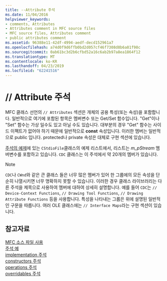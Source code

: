 ```yaml
---
title: --Attribute 주석
ms.date: 11/04/2016
helpviewer_keywords:
- comments, Attributes
- Attributes comment in MFC source files
- MFC source files, Attributes comment
- public attributes comment
ms.assetid: 96388e11-42df-4994-aedf-decd152961a7
ms.openlocfilehash: a74d0f9d6ffb0bd2d057cf46f7308d8b6a81f98c
ms.sourcegitcommit: 0ab61bc3d2b6cfbd52a16c6ab2b97a8ea1864f12
ms.translationtype: MT
ms.contentlocale: ko-KR
ms.lasthandoff: 04/23/2019
ms.locfileid: "62241516"
---
```

# <a name="-attributes-comment"></a>// Attribute 주석

MFC 클래스 선언의 `// Attributes` 섹션은 개체의 공용 특성(또는 속성)을 포함합니다. 일반적으로 여기에 포함된 항목은 멤버변수 또는 Get/Set 함수입니다. "Get"이나 "Set" 함수는 가상 일수도 있고 아닐 수도 있습니다. 대부분의 경우 "Get" 함수는 사이드 이펙트가 없어야 하기 때문에 일반적으로 **const** 속성입니다. 이러한 멤버는 일반적으로 public 입니다. protected나 private 속성은 대체로 구현 섹션에 있습니다.


[주석의 예제](../mfc/an-example-of-the-comments.md)에 있는 `CStdioFile`클래스의 예제 리스트에서, 리스트는 *m_pStream* 멤버변수를 포함하고 있습니다. `CDC` 클래스는 이 주석에서 약 20개의 멤버가 있습니다.

> [!NOTE]
>  `CDC`나 `CWnd`와 같은 큰 클래스 들은 너무 많은 멤버가 있어 한 그룹에의 모든 속성을 단순히 나열시키면 너무 명확하지 못할 수 있습니다. 이러한 경우 클래스 라이브러리는 다른 주석을 제목으로 사용하여 멤버에 대하여 상세히 설명합니다. 예를 들어 `CDC`는 `// Device-Context Functions`, `// Drawing Tool Functions`, `// Drawing Attribute Functions` 등을 사용합니다. 특성을 나타내는 그룹은 위에 설명된 일반적인 구문을 따릅니다. 여러 OLE 클래스에는 `// Interface Maps`라는 구현 섹션이 있습니다.

## <a name="see-also"></a>참고자료

[MFC 소스 파일 사용](../mfc/using-the-mfc-source-files.md)<br/>
[주석 예](../mfc/an-example-of-the-comments.md)<br/>
[implementation 주석](../mfc/decrement-implementation-comment.md)<br/>
[constructors 주석](../mfc/decrement-constructors-comment.md)<br/>
[operations 주석](../mfc/decrement-operations-comment.md)<br/>
[overridables 주석](../mfc/decrement-overridables-comment.md)

